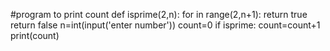 #program to print count
def isprime(2,n):
for in range(2,n+1):
    return true
return false 
n=int(input('enter number'))
count=0
if isprime:
          count=count+1
print(count)

